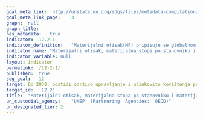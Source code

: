 ```yaml
---
goal_meta_link:	'http://unstats.un.org/sdgs/files/metadata-compilation/Metadata-Goal-12.pdf'
goal_meta_link_page:	3
graph:	null
graph_title:	
has_metadata:	true
indicator:	12.2.1
indicator_definition:	"Materijalni otisak(MF) pripisuje se globalnom vađenju materijala na domaću finalnu potražnju neke zemlje. Izračunava se kao ekvivalent sirovina za uvoz (RMEIM) plus domaće vađenje (DE) minus ekvivalent sirovina za izvoz(RMEEX). Za dodjeljivanje primarnih potreba materijala za konačnom potražnjom koristi se globalni, multinacionalni input-output (MRIO) okvir. Metoda atribucije bazirana na I-O analitičkim alatima detaljno je opisana u Wiedmann et al. 2015. Temelji se na EORA MRIO okviru koji je razvio Sveučilište u Sydneyu u Australiji (Lenzen i suradnici 2013.) koji je međunarodno dobro uspostavljen i najdetaljniji i pouzdani MRIO okvir dostupan do danas."
indicator_name:	"Materijalni otisak, materijalna stopa po stanovniku i materijalni otisak po BDP-u"
indicator_variable:	null
layout:	indicator
permalink:	/12-2-1/
published:	true  
sdg_goal:	12
target:	Do 2030. postići održivo upravljanje i učinkovito korištenje prirodnih resursa
target_id:	'12.2'
title:	"Materijalni otisak, materijalna stopa po stanovniku i materijalni otisak po BDP-u"
un_custodial_agency:	"UNEP  (Partnering  Agencies:  OECD)"
un_designated_tier:	2
---
```

